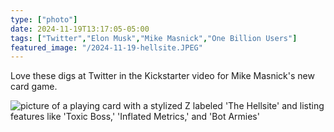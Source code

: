 ```yaml
---
type: ["photo"]
date: 2024-11-19T13:17:05-05:00
tags: ["Twitter","Elon Musk","Mike Masnick","One Billion Users"]
featured_image: "/2024-11-19-hellsite.JPEG"
---
```

Love these digs at Twitter in the Kickstarter video for Mike Masnick's new card game.

![picture of a playing card with a stylized Z labeled 'The Hellsite' and listing features like 'Toxic Boss,' 'Inflated Metrics,' and 'Bot Armies'](/2024-11-19-hellsite.JPEG)
